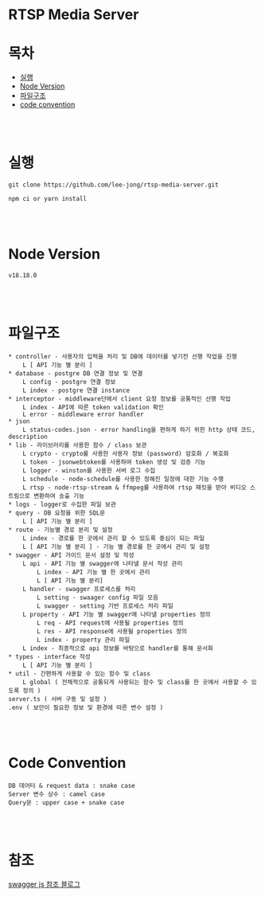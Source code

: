 # RTSP Media Server

# 목차

- [실행](#실행)
- [Node Version](#node-version)
- [파일구조](#파일구조)
- [code convention](#code-convention)

<br/>
<br/>

# 실행

```
git clone https://github.com/lee-jong/rtsp-media-server.git

npm ci or yarn install
```

<br/>
<br/>

# Node Version

```
v18.18.0
```

<br/>
<br/>

# 파일구조

```
* controller - 사용자의 입력을 처리 및 DB에 데이터를 넣기전 선행 작업을 진행
	L [ API 기능 별 분리 ]
* database - postgre DB 연결 정보 및 연결
	L config - postgre 연결 정보
	L index - postgre 연결 instance
* interceptor - middleware단에서 client 요청 정보를 공통적인 선행 작업
	L index - API에 따른 token validation 확인
	L error - middleware error handler
* json
	L status-codes.json - error handling을 편하게 하기 위한 http 상태 코드, description
* lib - 라이브러리를 사용한 함수 / class 보관
	L crypto - crypto를 사용한 사용자 정보 (password) 암호화 / 복호화
	L token - jsonwebtoken를 사용하여 token 생성 및 검증 기능
	L logger - winston를 사용한 서버 로그 수집
	L schedule - node-schedule를 사용한 정해진 일정에 대한 기능 수행
	L rtsp - node-rtsp-stream & ffmpeg를 사용하여 rtsp 패킷을 받아 비디오 스트림으로 변환하여 송출 기능
* logs - logger로 수집한 파일 보관
* query - DB 요청을 위한 SQL문
	L [ API 기능 별 분리 ]
* route - 기능별 경로 분리 및 설정
	L index - 경로를 한 곳에서 관리 할 수 있도록 중심이 되는 파일
	L [ API 기능 별 분리 ] - 기능 별 경로를 한 곳에서 관리 및 설정
* swagger - API 가이드 문서 설정 및 작성
	L api - API 기능 별 swagger에 나타낼 문서 작성 관리
		L index - API 기능 별 한 곳에서 관리
		L [ API 기능 별 분리]
	L handler - swagger 프로세스를 처리
		L setting - swaager config 파일 모음
		L swagger - setting 기반 프로세스 처리 파일
	L property - API 기능 별 swagger에 나타낼 properties 정의
		L req - API request에 사용될 properties 정의
		L res - API response에 사용될 properties 정의
		L index - property 관리 파일
	L index - 최종적으로 api 정보를 바탕으로 handler를 통해 문서화
* types - interface 작성
	L [ API 기능 별 분리 ]
* util - 간편하게 사용할 수 있는 함수 및 class
	L global ( 전체적으로 공통되게 사용되는 함수 및 class를 한 곳에서 사용할 수 있도록 정의 )
server.ts ( 서버 구동 및 설정 )
.env ( 보안이 필요한 정보 및 환경에 따른 변수 설정 )

```

<br/>
<br/>

# Code Convention

```
DB 데어터 & request data : snake case
Server 변수 상수 : camel case
Query문 : upper case + snake case
```

<br/>
<br/>

# 참조

[swagger js 참조 블로그](https://development-crow.tistory.com/32)
